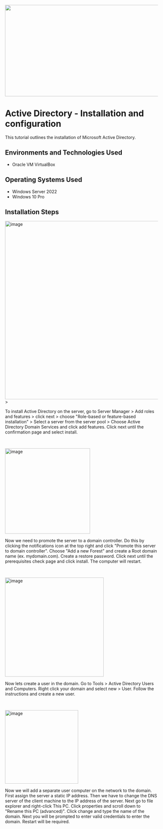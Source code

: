 <p align="center">
  <img width="600" height="300" src="https://github.com/mmanzoor825/configure-ad/assets/138532574/f0104599-f417-42c5-a46f-b09e07e0a7f7">
</p>

<h1>Active Directory - Installation and configuration</h1>
This tutorial outlines the installation of Microsoft Active Directory.<br />

<h2>Environments and Technologies Used</h2>

- Oracle VM VirtualBox

<h2>Operating Systems Used </h2>

- Windows Server 2022
- Windows 10 Pro</b> 

<h2>Installation Steps</h2>

<p>
  <img width="585" alt="image" src="https://github.com/mmanzoor825/configure-ad/assets/138532574/98f403ed-cf25-4623-a1de-ebb1922d9694">
>

</p>
<p>
To install Active Directory on the server, go to Server Manager > Add roles and features > click next > choose "Role-based or feature-based installation" > Select a server from the server pool > Choose Active Directory Domain Services and click add features. Click next until the confirmation page and select install.  </p>

</p>
<br />

<p>
<img width="280" alt="image" src="https://github.com/mmanzoor825/configure-ad/assets/138532574/4d214270-c6c4-4479-ab13-e3a5c74f5fdf">

</p>
<p>
Now we need to promote the server to a domain controller. Do this by clicking the notifications icon at the top right and click "Promote this server to domain controller". Choose "Add a new Forest" and create a Root domain name (ex. mydomain.com). Create a restore password. Click next until the prerequisites check page and click install. The computer will restart.
                                                                                                                                                        
</p>
<br />

<p>
<img width="325" alt="image" src="https://github.com/mmanzoor825/configure-ad/assets/138532574/0d389d0f-63a0-42d5-911a-275f7fff40b5">
</p>
<p>
Now lets create a user in the domain. Go to Tools > Active Directory Users and Computers. Right click your domain and select new > User. Follow the instructions and create a new user.  </p>
<br />

<p>
<img width="241" alt="image" src="https://github.com/mmanzoor825/configure-ad/assets/138532574/b186c98f-0ad1-442b-9568-b7c6d51b37b5">

Now we will add a separate user computer on the network to the domain. First assign the server a static IP address. Then we have to change the DNS server of the client machine to the IP address of the server. Next go to file explorer and right-click This PC. Click properties and scroll down to "Rename this PC (advanced)". Click change and type the name of the domain. Next you will be prompted to enter valid credentials to enter the domain. Restart will be required.
</p>
<br />

<p>



<br />

